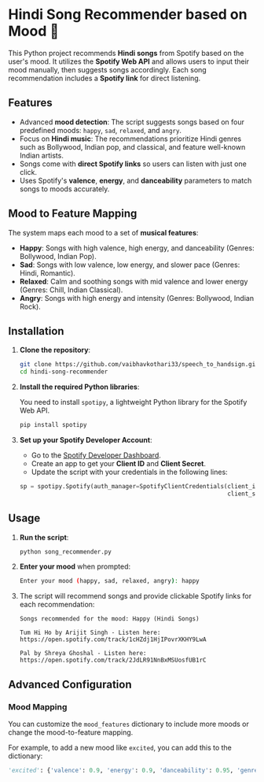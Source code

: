 # Hindi Song Recommender based on Mood 🎵

This Python project recommends **Hindi songs** from Spotify based on the user's mood. It utilizes the **Spotify Web API** and allows users to input their mood manually, then suggests songs accordingly. Each song recommendation includes a **Spotify link** for direct listening.

## Features

- Advanced **mood detection**: The script suggests songs based on four predefined moods: `happy`, `sad`, `relaxed`, and `angry`.
- Focus on **Hindi music**: The recommendations prioritize Hindi genres such as Bollywood, Indian pop, and classical, and feature well-known Indian artists.
- Songs come with **direct Spotify links** so users can listen with just one click.
- Uses Spotify's **valence**, **energy**, and **danceability** parameters to match songs to moods accurately.

## Mood to Feature Mapping

The system maps each mood to a set of **musical features**:

- **Happy**: Songs with high valence, high energy, and danceability (Genres: Bollywood, Indian Pop).
- **Sad**: Songs with low valence, low energy, and slower pace (Genres: Hindi, Romantic).
- **Relaxed**: Calm and soothing songs with mid valence and lower energy (Genres: Chill, Indian Classical).
- **Angry**: Songs with high energy and intensity (Genres: Bollywood, Indian Rock).

## Installation

1. **Clone the repository**:

    ```bash
    git clone https://github.com/vaibhavkothari33/speech_to_handsign.git
    cd hindi-song-recommender
    ```

2. **Install the required Python libraries**:

    You need to install `spotipy`, a lightweight Python library for the Spotify Web API.

    ```bash
    pip install spotipy
    ```

3. **Set up your Spotify Developer Account**:

   - Go to the [Spotify Developer Dashboard](https://developer.spotify.com/dashboard/).
   - Create an app to get your **Client ID** and **Client Secret**.
   - Update the script with your credentials in the following lines:

    ```python
    sp = spotipy.Spotify(auth_manager=SpotifyClientCredentials(client_id='your_client_id',
                                                               client_secret='your_client_secret'))
    ```

## Usage

1. **Run the script**:

    ```bash
    python song_recommender.py
    ```

2. **Enter your mood** when prompted:

    ```bash
    Enter your mood (happy, sad, relaxed, angry): happy
    ```

3. The script will recommend songs and provide clickable Spotify links for each recommendation:

    ```
    Songs recommended for the mood: Happy (Hindi Songs)
    
    Tum Hi Ho by Arijit Singh - Listen here: https://open.spotify.com/track/1cHZdj1HjIPovrXKHY9LwA

    Pal by Shreya Ghoshal - Listen here: https://open.spotify.com/track/2JdLR91NnBxMSUosfUB1rC
    ```

## Advanced Configuration

### Mood Mapping

You can customize the `mood_features` dictionary to include more moods or change the mood-to-feature mapping.

For example, to add a new mood like `excited`, you can add this to the dictionary:

```python
'excited': {'valence': 0.9, 'energy': 0.9, 'danceability': 0.95, 'genres': ['bollywood', 'party'], 'artists': ['Neha Kakkar', 'Badshah']}

